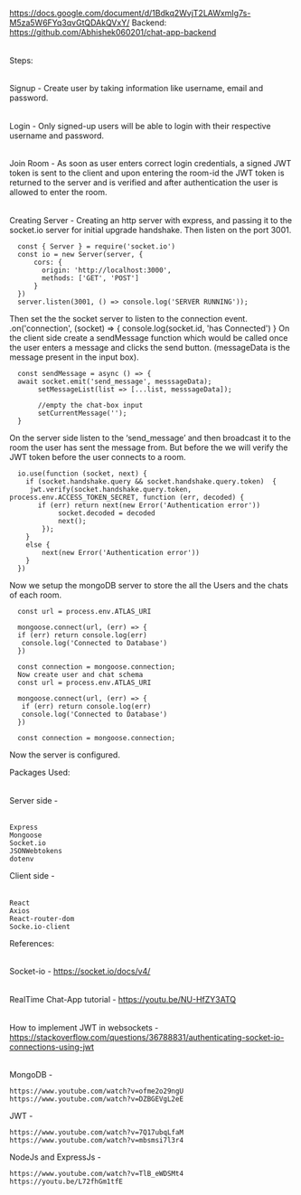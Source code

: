 https://docs.google.com/document/d/1Bdkq2WvjT2LAWxmIg7s-M5za5W6FYq3qvGtQDAkQVxY/
Backend: https://github.com/Abhishek060201/chat-app-backend
######
Steps:
  ######
  Signup - Create user by taking information like username, email and password.
  ######
  Login - Only signed-up users will be able to login with their respective username and password.
  ######
  Join Room - As soon as user enters correct login credentials, a signed JWT token is sent to the client and upon entering the room-id the JWT token is returned to the server and is verified and after authentication the user is allowed to enter the room.
  ######
  Creating Server - Creating an http server with express, and passing it to the socket.io server for initial upgrade handshake. Then listen on the port 3001.
```
  const { Server } = require('socket.io')
  const io = new Server(server, {
      cors: {
        origin: 'http://localhost:3000',
        methods: ['GET', 'POST']
      }
  })
  server.listen(3001, () => console.log('SERVER RUNNING'));
```
Then set the the socket server to listen to the connection event.
  .on('connection', (socket) => {
  console.log(socket.id, 'has Connected')
  }
On the client side create a sendMessage function which would be called once the user enters a message and clicks the send button. (messageData is the message present in the input box).
```
  const sendMessage = async () => {
  await socket.emit('send_message', messsageData);
       setMessageList(list => [...list, messsageData]);

       //empty the chat-box input
       setCurrentMessage('');
  }
```  
On the server side listen to the ‘send_message’ and then broadcast it to the room the user has sent the message from. But before the we will verify the JWT token before the user connects to a room.
```
  io.use(function (socket, next) {
    if (socket.handshake.query && socket.handshake.query.token)  {
     jwt.verify(socket.handshake.query.token, process.env.ACCESS_TOKEN_SECRET, function (err, decoded) {
       if (err) return next(new Error('Authentication error'))
            socket.decoded = decoded
            next();
        });
    }
    else {
        next(new Error('Authentication error'))
    }
  })
```
Now we setup the mongoDB server to store the all the Users and the chats of each room.
```
  const url = process.env.ATLAS_URI

  mongoose.connect(url, (err) => {
  if (err) return console.log(err)
   console.log('Connected to Database')
  })

  const connection = mongoose.connection;
  Now create user and chat schema
  const url = process.env.ATLAS_URI

  mongoose.connect(url, (err) => {
   if (err) return console.log(err)
   console.log('Connected to Database')
  })
 
  const connection = mongoose.connection;
```
Now the server is configured.

Packages Used:
######
  Server side -
  ######
    Express 
    Mongoose
    Socket.io
    JSONWebtokens
    dotenv
  Client side -
  ######
    React
    Axios
    React-router-dom
    Socke.io-client


References:
######
  Socket-io - https://socket.io/docs/v4/ 
  ######
  RealTime Chat-App tutorial - https://youtu.be/NU-HfZY3ATQ
  ######
  How to implement JWT in websockets - https://stackoverflow.com/questions/36788831/authenticating-socket-io-connections-using-jwt
  ######
  MongoDB - 
  ```
  https://www.youtube.com/watch?v=ofme2o29ngU
  https://www.youtube.com/watch?v=DZBGEVgL2eE
  ```
  JWT - 
  ```
  https://www.youtube.com/watch?v=7Q17ubqLfaM
  https://www.youtube.com/watch?v=mbsmsi7l3r4
  ```
  NodeJs and ExpressJs - 
  ```
  https://www.youtube.com/watch?v=TlB_eWDSMt4
  https://youtu.be/L72fhGm1tfE
  ```
  


